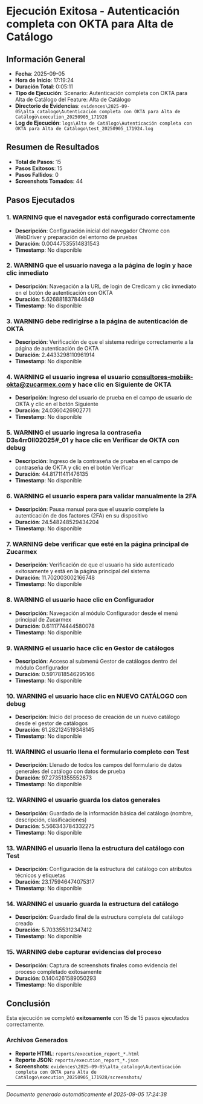 # Ejecución Exitosa - Autenticación completa con OKTA para Alta de Catálogo

## Información General

- **Fecha**: 2025-09-05
- **Hora de Inicio**: 17:19:24
- **Duración Total**: 0:05:11
- **Tipo de Ejecución**: Scenario: Autenticación completa con OKTA para Alta de Catálogo del Feature: Alta de Catálogo
- **Directorio de Evidencias**: `evidences\2025-09-05\alta_catalogo\Autenticación completa con OKTA para Alta de Catálogo\execution_20250905_171928`
- **Log de Ejecución**: `logs\Alta de Catálogo\Autenticación completa con OKTA para Alta de Catálogo\test_20250905_171924.log`

## Resumen de Resultados

- **Total de Pasos**: 15
- **Pasos Exitosos**: 15
- **Pasos Fallidos**: 0
- **Screenshots Tomados**: 44

## Pasos Ejecutados

### 1. WARNING que el navegador está configurado correctamente

- **Descripción**: Configuración inicial del navegador Chrome con WebDriver y preparación del entorno de pruebas
- **Duración**: 0.00447535514831543
- **Timestamp**: No disponible

### 2. WARNING que el usuario navega a la página de login y hace clic inmediato

- **Descripción**: Navegación a la URL de login de Credicam y clic inmediato en el botón de autenticación con OKTA
- **Duración**: 5.626881837844849
- **Timestamp**: No disponible

### 3. WARNING debe redirigirse a la página de autenticación de OKTA

- **Descripción**: Verificación de que el sistema redirige correctamente a la página de autenticación de OKTA
- **Duración**: 2.4433298110961914
- **Timestamp**: No disponible

### 4. WARNING el usuario ingresa el usuario consultores-mobiik-okta@zucarmex.com y hace clic en Siguiente de OKTA

- **Descripción**: Ingreso del usuario de prueba en el campo de usuario de OKTA y clic en el botón Siguiente
- **Duración**: 24.0360426902771
- **Timestamp**: No disponible

### 5. WARNING el usuario ingresa la contraseña D3s4rr0ll02025#_01 y hace clic en Verificar de OKTA con debug

- **Descripción**: Ingreso de la contraseña de prueba en el campo de contraseña de OKTA y clic en el botón Verificar
- **Duración**: 44.81711411476135
- **Timestamp**: No disponible

### 6. WARNING el usuario espera para validar manualmente la 2FA

- **Descripción**: Pausa manual para que el usuario complete la autenticación de dos factores (2FA) en su dispositivo
- **Duración**: 24.548248529434204
- **Timestamp**: No disponible

### 7. WARNING debe verificar que esté en la página principal de Zucarmex

- **Descripción**: Verificación de que el usuario ha sido autenticado exitosamente y está en la página principal del sistema
- **Duración**: 11.702003002166748
- **Timestamp**: No disponible

### 8. WARNING el usuario hace clic en Configurador

- **Descripción**: Navegación al módulo Configurador desde el menú principal de Zucarmex
- **Duración**: 0.6111774444580078
- **Timestamp**: No disponible

### 9. WARNING el usuario hace clic en Gestor de catálogos

- **Descripción**: Acceso al submenú Gestor de catálogos dentro del módulo Configurador
- **Duración**: 0.5917818546295166
- **Timestamp**: No disponible

### 10. WARNING el usuario hace clic en NUEVO CATÁLOGO con debug

- **Descripción**: Inicio del proceso de creación de un nuevo catálogo desde el gestor de catálogos
- **Duración**: 61.282124519348145
- **Timestamp**: No disponible

### 11. WARNING el usuario llena el formulario completo con Test

- **Descripción**: Llenado de todos los campos del formulario de datos generales del catálogo con datos de prueba
- **Duración**: 97.27351355552673
- **Timestamp**: No disponible

### 12. WARNING el usuario guarda los datos generales

- **Descripción**: Guardado de la información básica del catálogo (nombre, descripción, clasificaciones)
- **Duración**: 5.566343784332275
- **Timestamp**: No disponible

### 13. WARNING el usuario llena la estructura del catálogo con Test

- **Descripción**: Configuración de la estructura del catálogo con atributos técnicos y etiquetas
- **Duración**: 23.175946474075317
- **Timestamp**: No disponible

### 14. WARNING el usuario guarda la estructura del catálogo

- **Descripción**: Guardado final de la estructura completa del catálogo creado
- **Duración**: 5.703355312347412
- **Timestamp**: No disponible

### 15. WARNING debe capturar evidencias del proceso

- **Descripción**: Captura de screenshots finales como evidencia del proceso completado exitosamente
- **Duración**: 0.1404261589050293
- **Timestamp**: No disponible

## Conclusión

Esta ejecución se completó **exitosamente** con 15 de 15 pasos ejecutados correctamente.

### Archivos Generados

- **Reporte HTML**: `reports/execution_report_*.html`
- **Reporte JSON**: `reports/execution_report_*.json`
- **Screenshots**: `evidences\2025-09-05\alta_catalogo\Autenticación completa con OKTA para Alta de Catálogo\execution_20250905_171928/screenshots/`

---
*Documento generado automáticamente el 2025-09-05 17:24:38*
